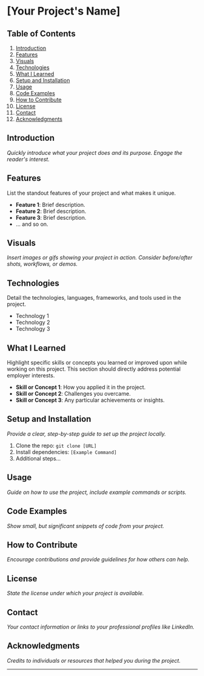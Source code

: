 # [Your Project's Name]

## Table of Contents
1. [Introduction](#introduction)
2. [Features](#features)
3. [Visuals](#visuals)
4. [Technologies](#technologies)
5. [What I Learned](#what-i-learned)
6. [Setup and Installation](#setup-and-installation)
7. [Usage](#usage)
8. [Code Examples](#code-examples)
9. [How to Contribute](#how-to-contribute)
10. [License](#license)
11. [Contact](#contact)
12. [Acknowledgments](#acknowledgments)

## Introduction
*Quickly introduce what your project does and its purpose. Engage the reader's interest.*

## Features
List the standout features of your project and what makes it unique.
- **Feature 1**: Brief description.
- **Feature 2**: Brief description.
- **Feature 3**: Brief description.
- ... and so on.

## Visuals
*Insert images or gifs showing your project in action. Consider before/after shots, workflows, or demos.*

## Technologies
Detail the technologies, languages, frameworks, and tools used in the project.
- Technology 1
- Technology 2
- Technology 3

## What I Learned
Highlight specific skills or concepts you learned or improved upon while working on this project. This section should directly address potential employer interests.
- **Skill or Concept 1**: How you applied it in the project.
- **Skill or Concept 2**: Challenges you overcame.
- **Skill or Concept 3**: Any particular achievements or insights.

## Setup and Installation
*Provide a clear, step-by-step guide to set up the project locally.*
1. Clone the repo: `git clone [URL]`
2. Install dependencies: `[Example Command]`
3. Additional steps...

## Usage
*Guide on how to use the project, include example commands or scripts.*

## Code Examples
*Show small, but significant snippets of code from your project.*

## How to Contribute
*Encourage contributions and provide guidelines for how others can help.*

## License
*State the license under which your project is available.*

## Contact
*Your contact information or links to your professional profiles like LinkedIn.*

## Acknowledgments
*Credits to individuals or resources that helped you during the project.*

---
